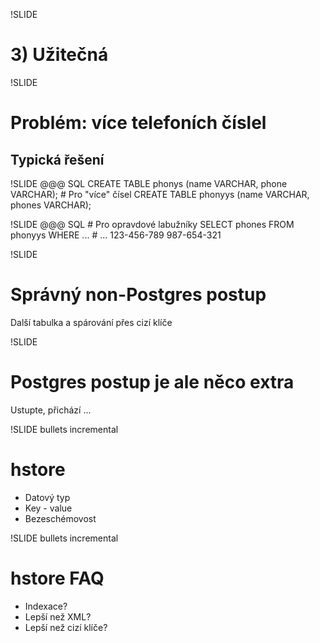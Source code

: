 !SLIDE
# <span class='underscored'>3) Užitečná</span> #

!SLIDE
# Problém: více telefoních číslel #
## Typická řešení ##

!SLIDE
    @@@ SQL
    CREATE TABLE phonys (name VARCHAR, 
    phone VARCHAR);
    # Pro "více" čísel
    CREATE TABLE phonyys (name VARCHAR, 
    phones VARCHAR);

!SLIDE
    @@@ SQL
    # Pro opravdové labužníky
    SELECT phones FROM phonyys WHERE ...
    # ...
    <phones>
        <work>123-456-789</work>
        <home>987-654-321</home>
    </phones>

!SLIDE
# Správný non-Postgres postup #

Další tabulka a spárování přes cizí klíče

!SLIDE
# Postgres postup je ale něco extra #

Ustupte, přichází ...

!SLIDE bullets incremental
# hstore #

* Datový typ
* Key - value
* Bezeschémovost

!SLIDE bullets incremental
# hstore FAQ #

* Indexace?
* Lepší než XML?
* Lepší než cizí klíče?

